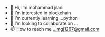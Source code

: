 - 👋 Hi, I’m mohammad jilani
- 👀 I’m interested in blockchain
- 🌱 I’m currently learning ...python
- 💞️ I’m looking to collaborate on ...
- 📫 How to reach me ...mgj1267@gmail.com

<!---
mgj1267/mgj1267 is a ✨ special ✨ repository because its `README.md` (this file) appears on your GitHub profile.
You can click the Preview link to take a look at your changes.
--->
